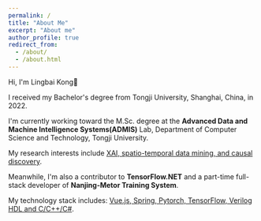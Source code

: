 ```yaml
---
permalink: /
title: "About Me"
excerpt: "About me"
author_profile: true
redirect_from: 
  - /about/
  - /about.html
---
```

Hi, I'm Lingbai Kong👋

I received my Bachelor's degree from Tongji University, Shanghai, China, in 2022.

I'm currently working toward the M.Sc. degree at the **Advanced Data and Machine Intelligence Systems(ADMIS)** Lab, Department of Computer Science and Technology, Tongji University.

My research interests include <u>XAI, spatio-temporal data mining, and causal discovery</u>.

Meanwhile, I'm also a contributor to **TensorFlow.NET** and a part-time full-stack developer of **Nanjing-Metor Training System**.

My technology stack includes: <u>Vue.js, Spring, Pytorch, TensorFlow, Verilog HDL and C/C++/C#</u>.
